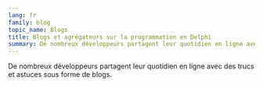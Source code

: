 ```yaml
---
lang: fr
family: blog
topic_name: Blogs
title: Blogs et agrégateurs sur la programmation en Delphi
summary: De nombreux développeurs partagent leur quotidien en ligne avec des trucs et astuces sous forme de blogs.
---
```

De nombreux développeurs partagent leur quotidien en ligne avec des trucs et astuces sous forme de blogs.